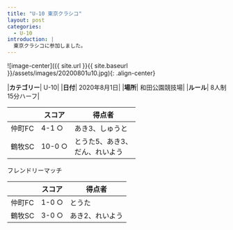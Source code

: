 ```yaml
---
title: "U-10 東京クラシコ"
layout: post
categories:
  - U-10
introduction: |
  東京クラシコに参加しました。
---
```


![image-center]({{ site.url }}{{ site.baseurl }}/assets/images/20200801u10.jpg){: .align-center}

|**カテゴリー**| U-10|
|**日付**| 2020年8月1日|
|**場所**| 和田公園競技場|
|**ルール**| 8人制15分ハーフ|

||スコア|得点者|
|---|---|----|
|仲町FC|4-1 ○|あき3、しゅうと|
|鶴牧SC|10-0 ○|とうた5、あき3、<br>だん、れいよう|


フレンドリーマッチ


||スコア|得点者|
|---|---|----|
|仲町FC|1-0 ○|とうた|
|鶴牧SC|3-0 ○|あき2、れいよう|
